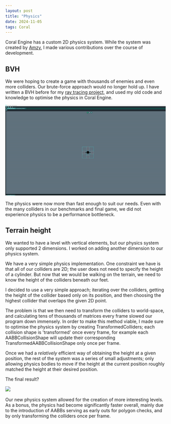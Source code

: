 ```yaml
---
layout: post
title: "Physics"
date: 2024-11-05
tags: Coral
---
```


Coral Engine has a custom 2D physics system. While the system was created by [Amzy](https://www.linkedin.com/in/amzy-amalia-zarcu/), I made various contributions over the course of development.

[//]: # (TODO: Consider adding information about adding different collision shapes)

## BVH

We were hoping to create a game with thousands of enemies and even more colliders. Our brute-force approach would no longer hold up. I have written a BVH before for my [ray tracing project](/projects/spider-sling), and used my old code and knowledge to optimise the physics in Coral Engine.

![](/img/projects/y2/coral/bvh.gif)

The physics were now more than fast enough to suit our needs. Even with the many colliders in our benchmarks and final game, we did not experience physics to be a performance bottleneck.

## Terrain height

We wanted to have a level with vertical elements, but our physics system only supported 2 dimensions. I worked on adding another dimension to our physics system.

We have a very simple physics implementation. One constraint we have is that all of our colliders are 2D; the user does not need to specify the height of a cylinder. But now that we would be walking on the terrain, we need to know the height of the colliders beneath our feet.

I decided to use a very simple approach; iterating over the colliders, getting the height of the collider based only on its position, and then choosing the highest collider that overlaps the given 2D point.

The problem is that we then need to transform the colliders to world-space, and calculating tens of thousands of matrices every frame slowed our program down immensely. In order to make this method viable, I made sure to optimise the physics system by creating TransformedColliders; each collision shape is 'transformed' once every frame, for example each AABBCollisionShape will update their corresponding TransformedAABBCollisionShape only once per frame.

Once we had a *relatively* efficient way of obtaining the height at a given position, the rest of the system was a series of small adjustments; only allowing physics bodies to move if the height at the current position roughly matched the height at their desired position.

The final result?

![](/img/projects/y2/coral/PhysicsHeightDemo.gif)

Our new physics system allowed for the creation of more interesting levels. As a bonus, the physics had become significantly faster overall, mainly due to the introduction of AABBs serving as early outs for polygon checks, and by only transforming the colliders once per frame. 

